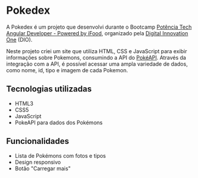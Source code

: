 #   Pokedex
A Pokedex é um projeto que desenvolvi durante o Bootcamp [Potência Tech Angular Developer - Powered by iFood](https://www.potenciatech.com.br/), organizado pela [Digital Innovation One](https://www.dio.me/) (DIO).

Neste projeto criei um site que utiliza HTML, CSS e JavaScript para exibir informações sobre Pokemons, consumindo a API do [PokéAPI](https://pokeapi.co/). Através da integração com a API, é possível acessar uma ampla variedade de dados, como nome, id, tipo e imagem de cada Pokemon.


## Tecnologias utilizadas
- HTML3
- CSS5
- JavaScript
- PokeAPI para dados dos Pokémons

## Funcionalidades
- Lista de Pokémons com fotos e tipos
- Design responsivo
- Botão "Carregar mais"
